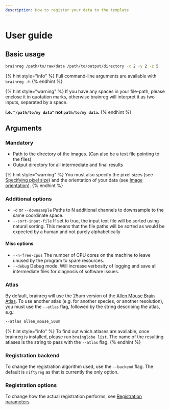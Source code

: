 ```yaml
---
description: How to register your data to the template
---
```


# User guide

## Basic usage

```bash
brainreg /path/to/raw/data /path/to/output/directory -x 2 -y 2 -z 5
```

{% hint style="info" %}
Full command-line arguments are available with `brainreg -h`
{% endhint %}

{% hint style="warning" %}
If you have any spaces in your file-path, please enclose it in quotation marks, otherwise brainreg will interpret it as two inputs, separated by a space.

**i.e. `"/path/to/my data"` not `path/to/my data`.**
{% endhint %}

## Arguments

### Mandatory

* Path to the directory of the images. \(Can also be a text file pointing to the files\)
* Output directory for all intermediate and final results

{% hint style="warning" %}
You must also specify the pixel sizes \(see [Specifying pixel size](specify-pixel-size.md)\) and the orientation of your data \(see [Image orientation](image-orientation.md)\).
{% endhint %}

### Additional options

* `-d` or `--downsample` Paths to N additional channels to downsample to the same coordinate space.
* `--sort-input-file` If set to true, the input text file will be sorted using natural sorting. This means that the file paths will be sorted as would be expected by a human and not purely alphabetically

#### Misc options

* `--n-free-cpus` The number of CPU cores on the machine to leave unused by the program to spare resources.
* `--debug` Debug mode. Will increase verbosity of logging and save all intermediate files for diagnosis of software issues.

### Atlas

By default, brainreg will use the 25um version of the [Allen Mouse Brain Atlas](https://mouse.brain-map.org/). To use another atlas \(e.g. for another species, or another resolution\), you must use the `--atlas` flag, followed by the string describing the atlas, e.g.:

```bash
--atlas allen_mouse_50um
```

{% hint style="info" %}
To find out which atlases are available, once brainreg is installed, please run `brainglobe list`. The name of the resulting atlases is the string to pass with the `--atlas` flag.
{% endhint %}

### Registration backend

To change the registration algorithm used, use the `--backend` flag. The default is `niftyreg` as that is currently the only option.

### Registration options

To change how the actual registration performs, see [Registration parameters](parameters.md)

